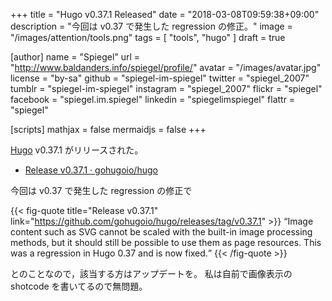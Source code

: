 +++
title = "Hugo v0.37.1 Released"
date =  "2018-03-08T09:59:38+09:00"
description = "今回は v0.37 で発生した regression の修正。"
image = "/images/attention/tools.png"
tags  = [ "tools", "hugo" ]
draft = true

[author]
  name      = "Spiegel"
  url       = "http://www.baldanders.info/spiegel/profile/"
  avatar    = "/images/avatar.jpg"
  license   = "by-sa"
  github    = "spiegel-im-spiegel"
  twitter   = "spiegel_2007"
  tumblr    = "spiegel-im-spiegel"
  instagram = "spiegel_2007"
  flickr    = "spiegel"
  facebook  = "spiegel.im.spiegel"
  linkedin  = "spiegelimspiegel"
  flattr    = "spiegel"

[scripts]
  mathjax = false
  mermaidjs = false
+++

[Hugo] v0.37.1 がリリースされた。

- [Release v0.37.1 · gohugoio/hugo](https://github.com/gohugoio/hugo/releases/tag/v0.37.1)

今回は v0.37 で発生した regression の修正で

{{< fig-quote title="Release v0.37.1" link="https://github.com/gohugoio/hugo/releases/tag/v0.37.1" >}}
<q>Image content such as SVG cannot be scaled with the built-in image processing methods, but it should still be possible to use them as page resources. This was a regression in Hugo 0.37 and is now fixed.</q>
{{< /fig-quote >}}

とのことなので，該当する方はアップデートを。
私は自前で画像表示の shotcode を書いてるので無問題。

[Hugo]: https://gohugo.io/ "The world’s fastest framework for building websites | Hugo"
